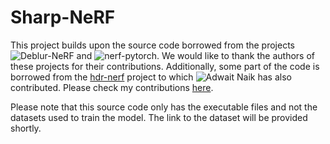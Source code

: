 # Sharp-NeRF

This project builds upon the source code borrowed from the projects ![Deblur-NeRF](https://github.com/limacv/Deblur-NeRF) and ![nerf-pytorch
](https://github.com/yenchenlin/nerf-pytorch). We would like to thank the authors of these projects for their contributions. Additionally, some part of the code is borrowed from the [hdr-nerf](https://github.com/shsf0817/hdr-nerf) project to which ![Adwait Naik](https://github.com/addy1997) has also contributed. Please check my contributions [here](https://github.com/shsf0817/hdr-nerf/pull/5).

Please note that this source code only has the executable files and not the datasets used to train the model. The link to the dataset will be provided shortly.
